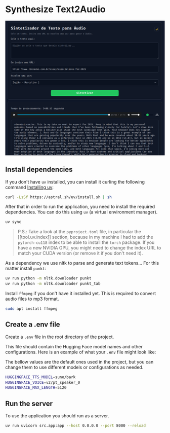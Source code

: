 # Synthesize Text2Audio

![alt text](image.png)

## Install dependencies

If you don't have `uv` installed, you can install it curling the following command [Installing uv](https://docs.astral.sh/uv/getting-started/installation/):

```bash
curl -LsSf https://astral.sh/uv/install.sh | sh
```

After that in order to run the application, you need to install the required dependencies. You can do this using `uv` (a virtual environment manager).

```bash
uv sync
```

> P.S.: Take a look at the `pyproject.toml` file, in particular the [[tool.uv.index]] section, because in my machine I had to add the `pytorch-cu118` index to be able to install the `torch` package. If you have a new NVIDIA GPU, you might need to change the index URL to match your CUDA version (or remove it if you don't need it).

As a dependency we use nltk to parse and generate text tokens... For this matter install `punkt`:

```bash
uv run python -m nltk.downloader punkt
uv run python -m nltk.downloader punkt_tab
```

Install `ffmpeg` if you don't have it installed yet. This is required to convert audio files to mp3 format.

```bash
sudo apt install ffmpeg
```

## Create a .env file

Create a `.env` file in the root directory of the project.

This file should contain the Hugging Face model names and other configurations. Here is an example of what your `.env` file might look like:

The bellow values are the default ones used in the project, but you can change them to use different models or configurations as needed.

```bash
HUGGINGFACE_TTS_MODEL=suno/bark
HUGGINGFACE_VOICE=v2/pt_speaker_0
HUGGINGFACE_MAX_LENGTH=5120
```

## Run the server

To use the application you should run as a server.

```bash
uv run uvicorn src.app:app --host 0.0.0.0 --port 8000 --reload
```
